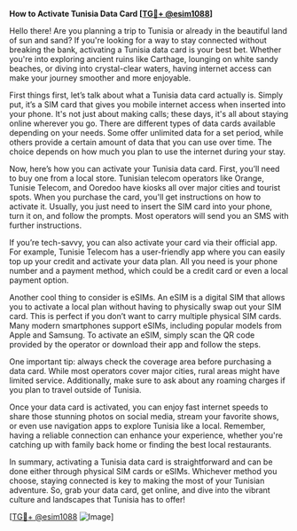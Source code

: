**How to Activate Tunisia Data Card [[TG💪+ @esim1088](https://t.me/s/esim1088)]**

Hello there! Are you planning a trip to Tunisia or already in the beautiful land of sun and sand? If you're looking for a way to stay connected without breaking the bank, activating a Tunisia data card is your best bet. Whether you're into exploring ancient ruins like Carthage, lounging on white sandy beaches, or diving into crystal-clear waters, having internet access can make your journey smoother and more enjoyable.

First things first, let’s talk about what a Tunisia data card actually is. Simply put, it’s a SIM card that gives you mobile internet access when inserted into your phone. It's not just about making calls; these days, it's all about staying online wherever you go. There are different types of data cards available depending on your needs. Some offer unlimited data for a set period, while others provide a certain amount of data that you can use over time. The choice depends on how much you plan to use the internet during your stay.

Now, here’s how you can activate your Tunisia data card. First, you’ll need to buy one from a local store. Tunisian telecom operators like Orange, Tunisie Telecom, and Ooredoo have kiosks all over major cities and tourist spots. When you purchase the card, you'll get instructions on how to activate it. Usually, you just need to insert the SIM card into your phone, turn it on, and follow the prompts. Most operators will send you an SMS with further instructions.

If you’re tech-savvy, you can also activate your card via their official app. For example, Tunisie Telecom has a user-friendly app where you can easily top up your credit and activate your data plan. All you need is your phone number and a payment method, which could be a credit card or even a local payment option.

Another cool thing to consider is eSIMs. An eSIM is a digital SIM that allows you to activate a local plan without having to physically swap out your SIM card. This is perfect if you don’t want to carry multiple physical SIM cards. Many modern smartphones support eSIMs, including popular models from Apple and Samsung. To activate an eSIM, simply scan the QR code provided by the operator or download their app and follow the steps.

One important tip: always check the coverage area before purchasing a data card. While most operators cover major cities, rural areas might have limited service. Additionally, make sure to ask about any roaming charges if you plan to travel outside of Tunisia.

Once your data card is activated, you can enjoy fast internet speeds to share those stunning photos on social media, stream your favorite shows, or even use navigation apps to explore Tunisia like a local. Remember, having a reliable connection can enhance your experience, whether you're catching up with family back home or finding the best local restaurants.

In summary, activating a Tunisia data card is straightforward and can be done either through physical SIM cards or eSIMs. Whichever method you choose, staying connected is key to making the most of your Tunisian adventure. So, grab your data card, get online, and dive into the vibrant culture and landscapes that Tunisia has to offer!

[[TG💪+ @esim1088](https://t.me/s/esim1088) ![Image](https://i.postimg.cc/Y0z9fWf4/image.png)]